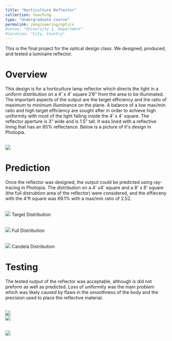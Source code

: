 ```yaml
---
title: "Horticulture Reflector"
collection: teaching
type: "Undergraduate course"
permalink: /engineering/optics
#venue: "University 1, Department"
#location: "City, Country"
---
```


This is the final project for the optical design class. We designed, produced, and tested a luminaire reflector.

Overview
======
This design is for a horticulture lamp reflector which directs the light in a uniform distribution on a 4’ x 4’ square 2’6” from the area to be illuminated. The important aspects of the output are the target efficiency and the ratio of maximum to minimum illuminance on the plane. A balance of a low max/min ratio and high target efficiency are sought after in order to achieve high uniformity with most of the light falling inside the 4’ x 4’ square. 
The reflector aperture is 3” wide and is 1.5” tall. It was lined with a reflective lining that has an 85% reflectance. Below is a picture of it's design in Photopia.

<br/><img src='/files/reflector.PNG'>

Prediction
======
Once the reflector was designed, the output could be predicted using ray-tracing in Photopia. The distribution on a 4' x4' square and a 8' x 8' square (the full distrubtion area of the reflector) were considered, and the effieceny with the 4'ft square was 69.1% with a max/min ratio of 2.52.

<br/><img src='/files/4x4 illuminance plan.PNG'> Target Distribution

<br/><img src='/files/color shaded illum 8x8.PNG'> Full Distribution

<br/><img src='/files/contour.PNG'> Candela Distribution

Testing
======
The tested output of the reflector was acceptable, although is did not preform as well as predicted. Loss of uniformity was the main problem which was likely caused by flaws in the smoothness of the body and the precision used to place the reflective material.

<br/><img src='/files/reflector1.jpg'> <br/><img src='/files/reflector2.jpg'>

<br/><img src='/files/output.jpg'>
